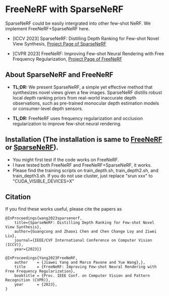 # FreeNeRF with SparseNeRF
SparseNeRF could be easily intergrated into other few-shot NeRF. We implement FreeNeRF+SparseNeRF here. 

- [ICCV 2023] SparseNeRF: Distilling Depth Ranking for Few-shot Novel View Synthesis, [Project Page of SparseNeRF](https://sparsenerf.github.io/) 

- [CVPR 2023] FreeNeRF: Improving Few-shot Neural Rendering with Free Frequency Regularization, [Project Page of FreeNeRF](https://jiawei-yang.github.io/FreeNeRF/) 



## About SparseNeRF and FreeNeRF

- **TL;DR:** We present SparseNeRF, a simple yet effective method that synthesizes novel views given a few images. SparseNeRF distills robust local depth ranking priors from real-world inaccurate depth observations, such as pre-trained monocular depth estimation models or consumer-level depth sensors.

- **TL;DR:** FreeNeRF uses frequency regularization and occlusion regularization to improve few-shot neural rendering. 


## Installation (The installation is same to [FreeNeRF](https://github.com/Jiawei-Yang/FreeNeRF) or [SparseNeRF](https://github.com/Wanggcong/SparseNeRF)).
- You might first test if the code works on FreeNeRF.
- I have tested both FreeNeRF and FreeNeRF+SparseNeRF, it works.
- Please find the training scripts on train_depth.sh, train_depth2.sh, and train_depth3.sh. If you do not use cluster, just replace "srun xxx" to "CUDA_VISIBLE_DEVICES=X" 



## Citation

If you find these works useful, please cite the papers as


```
@InProceedings{wang2023sparsenerf,
    title={SparseNeRF: Distilling Depth Ranking for Few-shot Novel View Synthesis},
    author={Guangcong and Zhaoxi Chen and Chen Change Loy and Ziwei Liu},
    journal={IEEE/CVF International Conference on Computer Vision (ICCV)},
    year={2023}}

@InProceedings{Yang2023FreeNeRF,
    author    = {Jiawei Yang and Marco Pavone and Yue Wang},},  
    title     = {FreeNeRF: Improving Few-shot Neural Rendering with Free Frequency Regularization},
    booktitle = {Proc. IEEE Conf. on Computer Vision and Pattern Recognition (CVPR)},
    year      = {2023},
}
```
